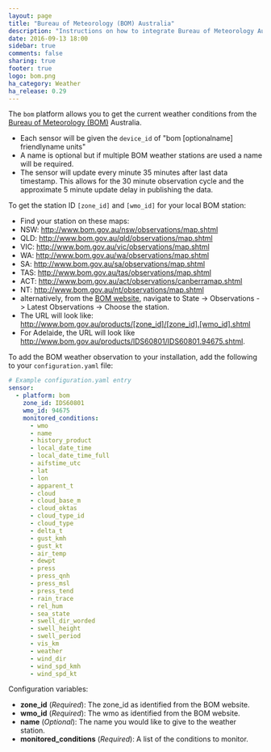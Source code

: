 ```yaml
---
layout: page
title: "Bureau of Meteorology (BOM) Australia"
description: "Instructions on how to integrate Bureau of Meteorology Australia weather conditions into Home Assistant."
date: 2016-09-13 18:00
sidebar: true
comments: false
sharing: true
footer: true
logo: bom.png
ha_category: Weather
ha_release: 0.29
---
```


The `bom` platform allows you to get the current weather conditions from the [Bureau of Meteorology (BOM)](http://www.bom.gov.au/) Australia.

- Each sensor will be given the `device_id` of "bom [optionalname] friendlyname units"
- A name is optional but if multiple BOM weather stations are used a name will be required.
- The sensor will update every minute 35 minutes after last data timestamp. This allows for the 30 minute observation cycle and the approximate 5 minute update delay in publishing the data.

To get the station ID `[zone_id]` and `[wmo_id]` for your local BOM station:
- Find your station on these maps:
 - NSW: http://www.bom.gov.au/nsw/observations/map.shtml
 - QLD: http://www.bom.gov.au/qld/observations/map.shtml
 - VIC: http://www.bom.gov.au/vic/observations/map.shtml
 - WA: http://www.bom.gov.au/wa/observations/map.shtml
 - SA: http://www.bom.gov.au/sa/observations/map.shtml
 - TAS: http://www.bom.gov.au/tas/observations/map.shtml
 - ACT: http://www.bom.gov.au/act/observations/canberramap.shtml
 - NT: http://www.bom.gov.au/nt/observations/map.shtml
 - alternatively, from the [BOM website](http://www.bom.gov.au/), navigate to State -> Observations -> Latest Observations -> Choose the station.
- The URL will look like: http://www.bom.gov.au/products/[zone_id]/[zone_id].[wmo_id].shtml
 - For Adelaide, the URL will look like http://www.bom.gov.au/products/IDS60801/IDS60801.94675.shtml.

To add the BOM weather observation to your installation, add the following to your `configuration.yaml` file:

```yaml
# Example configuration.yaml entry
sensor:
  - platform: bom
    zone_id: IDS60801
    wmo_id: 94675
    monitored_conditions:
      - wmo
      - name
      - history_product
      - local_date_time
      - local_date_time_full
      - aifstime_utc
      - lat
      - lon
      - apparent_t
      - cloud
      - cloud_base_m
      - cloud_oktas
      - cloud_type_id
      - cloud_type
      - delta_t
      - gust_kmh
      - gust_kt
      - air_temp
      - dewpt
      - press
      - press_qnh
      - press_msl
      - press_tend
      - rain_trace
      - rel_hum
      - sea_state
      - swell_dir_worded
      - swell_height
      - swell_period
      - vis_km
      - weather
      - wind_dir
      - wind_spd_kmh
      - wind_spd_kt
```

Configuration variables:

- **zone_id** (*Required*): The zone_id as identified from the BOM website.
- **wmo_id** (*Required*): The wmo as identified from the BOM website.
- **name** (*Optional*): The name you would like to give to the weather station.
- **monitored_conditions** (*Required*): A list of the conditions to monitor.
